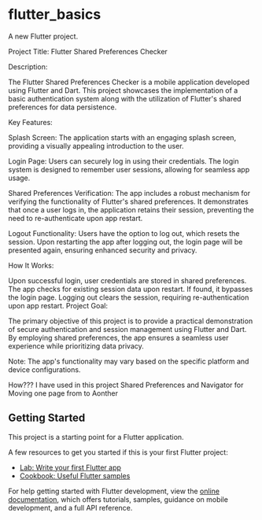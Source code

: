 # flutter_basics

A new Flutter project.

Project Title: Flutter Shared Preferences Checker

Description:

The Flutter Shared Preferences Checker is a mobile application developed using Flutter and Dart. This project showcases the implementation of a basic authentication system along with the utilization of Flutter's shared preferences for data persistence.

Key Features:

Splash Screen: The application starts with an engaging splash screen, providing a visually appealing introduction to the user.

Login Page: Users can securely log in using their credentials. The login system is designed to remember user sessions, allowing for seamless app usage.

Shared Preferences Verification: The app includes a robust mechanism for verifying the functionality of Flutter's shared preferences. It demonstrates that once a user logs in, the application retains their session, preventing the need to re-authenticate upon app restart.

Logout Functionality: Users have the option to log out, which resets the session. Upon restarting the app after logging out, the login page will be presented again, ensuring enhanced security and privacy.

How It Works:

Upon successful login, user credentials are stored in shared preferences.
The app checks for existing session data upon restart. If found, it bypasses the login page.
Logging out clears the session, requiring re-authentication upon app restart.
Project Goal:

The primary objective of this project is to provide a practical demonstration of secure authentication and session management using Flutter and Dart. By employing shared preferences, the app ensures a seamless user experience while prioritizing data privacy.

Note: The app's functionality may vary based on the specific platform and device configurations.

How???
I have used in this project Shared Preferences and Navigator for Moving one page from to Aonther







## Getting Started

This project is a starting point for a Flutter application.

A few resources to get you started if this is your first Flutter project:

- [Lab: Write your first Flutter app](https://docs.flutter.dev/get-started/codelab)
- [Cookbook: Useful Flutter samples](https://docs.flutter.dev/cookbook)

For help getting started with Flutter development, view the
[online documentation](https://docs.flutter.dev/), which offers tutorials,
samples, guidance on mobile development, and a full API reference.
